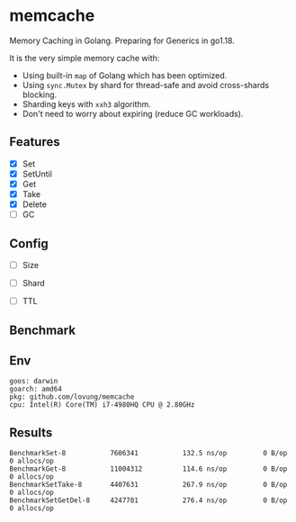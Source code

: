 # memcache
Memory Caching in Golang. Preparing for Generics in go1.18.

It is the very simple memory cache with:
- Using built-in `map` of Golang which has been optimized.
- Using `sync.Mutex` by shard for thread-safe and avoid cross-shards blocking.
- Sharding keys with `xxh3` algorithm.
- Don't need to worry about expiring (reduce GC workloads).

## Features

- [x] Set
- [x] SetUntil
- [x] Get
- [x] Take
- [x] Delete
- [ ] GC

## Config

- [ ] Size
- [ ] Shard
- [ ] TTL


## Benchmark
## Env
```
goos: darwin
goarch: amd64
pkg: github.com/lovung/memcache
cpu: Intel(R) Core(TM) i7-4980HQ CPU @ 2.80GHz
```

## Results
```
BenchmarkSet-8           7606341	       132.5 ns/op	       0 B/op	       0 allocs/op
BenchmarkGet-8           11004312	       114.6 ns/op	       0 B/op	       0 allocs/op
BenchmarkSetTake-8       4407631	       267.9 ns/op	       0 B/op	       0 allocs/op
BenchmarkSetGetDel-8     4247701	       276.4 ns/op	       0 B/op	       0 allocs/op
```
